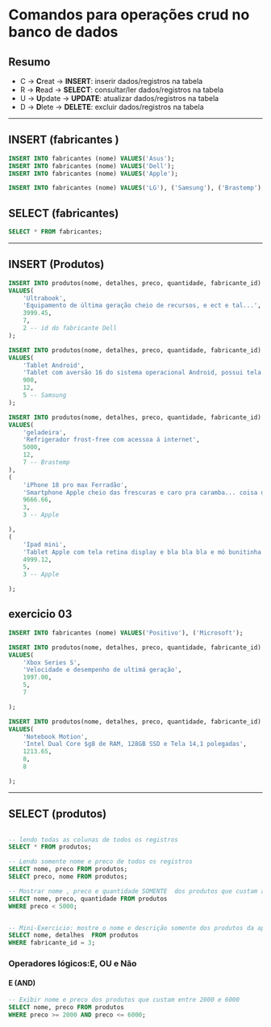 # Comandos para operações crud no banco de dados  

## Resumo 

- C  -> **C**reat  -> **INSERT**: inserir dados/registros na tabela 
- R  -> **R**ead   -> **SELECT**: consultar/ler dados/registros na tabela
- U  -> **U**pdate -> **UPDATE**: atualizar dados/registros na tabela  
- D  -> **D**lete  -> **DELETE**: excluir dados/registros na tabela  


--- 

## INSERT (fabricantes ) 

```sql 
INSERT INTO fabricantes (nome) VALUES('Asus'); 
INSERT INTO fabricantes (nome) VALUES('Dell'); 
INSERT INTO fabricantes (nome) VALUES('Apple'); 

INSERT INTO fabricantes (nome) VALUES('LG'), ('Samsung'), ('Brastemp');
``` 

## SELECT (fabricantes)

```sql 
SELECT * FROM fabricantes; 
``` 

---


## INSERT (Produtos) 

```sql 
INSERT INTO produtos(nome, detalhes, preco, quantidade, fabricante_id) 
VALUES( 
    'Ultrabook', 
    'Equipamento de última geração cheio de recursos, e ect e tal...', 
    3999.45,
    7,
    2 -- id do fabricante Dell        
); 

INSERT INTO produtos(nome, detalhes, preco, quantidade, fabricante_id) 
VALUES(  
    'Tablet Android',
    'Tablet com aversão 16 do sistema operacional Android, possui tela de 10 polegadas e armazenamento de 128 GB. Estou sem ideias do que escrever aqui.', 
    900,
    12, 
    5 -- Samsung
); 

INSERT INTO produtos(nome, detalhes, preco, quantidade, fabricante_id) 
VALUES( 
    'geladeira',
    'Refrigerador frost-free com acessoa á internet', 
    5000,
    12, 
    7 -- Brastemp
), 
( 
    'iPhone 18 pro max Ferradão',
    'Smartphone Apple cheio das frescuras e caro pra caramba... coisa der rico..',
    9666.66, 
    3, 
    3 -- Apple  

), 
( 
    'Ipad mini',
    'Tablet Apple com tela retina display e bla bla bla e mó bunitinha',
    4999.12,
    5,
    3 -- Apple

);


``` 

## exercicio 03   

```sql 
INSERT INTO fabricantes (nome) VALUES('Positivo'), ('Microsoft');  

INSERT INTO produtos(nome, detalhes, preco, quantidade, fabricante_id) 
VALUES( 
    'Xbox Series S', 
    'Velocidade e desempenho de ultimá geração', 
    1997.00, 
    5, 
    7

);  

INSERT INTO produtos(nome, detalhes, preco, quantidade, fabricante_id) 
VALUES( 
    'Notebook Motion', 
    'Intel Dual Core $g8 de RAM, 128GB SSD e Tela 14,1 polegadas', 
    1213.65, 
    8, 
    8

); 


``` 

--- 

## SELECT (produtos) 

```sql  

-- lendo todas as colunas de todos os registros 
SELECT * FROM produtos;

-- Lendo somente nome e preco de todos os registros
SELECT nome, preco FROM produtos;  
SELECT preco, nome FROM produtos; 

-- Mostrar nome , preco e quantidade SOMENTE  dos produtos que custam abaixo de 5000 
SELECT nome, preco, quantidade FROM produtos 
WHERE preco < 5000;  


-- Mini-Exercicio: mostre o nome e descrição somente dos produtos da aplle 
SELECT nome, detalhes  FROM produtos 
WHERE fabricante_id = 3;
```

### Operadores lógicos:E, OU e Não 

#### E (AND) 

```sql  
-- Exibir nome e preco dos produtos que custam entre 2000 e 6000 
SELECT nome, preco FROM produtos
WHERE preco >= 2000 AND preco <= 6000;
```
